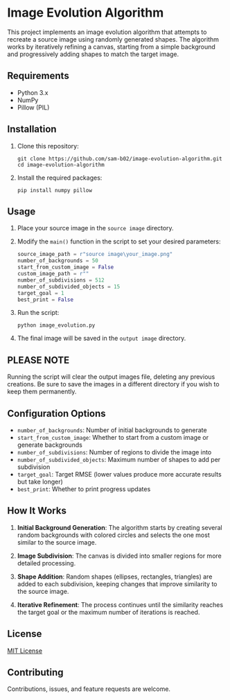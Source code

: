 # Image Evolution Algorithm

This project implements an image evolution algorithm that attempts to recreate a source image using randomly generated shapes. The algorithm works by iteratively refining a canvas, starting from a simple background and progressively adding shapes to match the target image.

## Requirements

- Python 3.x
- NumPy
- Pillow (PIL)

## Installation

1. Clone this repository:
   ```
   git clone https://github.com/sam-b02/image-evolution-algorithm.git
   cd image-evolution-algorithm
   ```

2. Install the required packages:
   ```
   pip install numpy pillow
   ```

## Usage

1. Place your source image in the `source image` directory.

2. Modify the `main()` function in the script to set your desired parameters:

   ```python
   source_image_path = r"source image\your_image.png"
   number_of_backgrounds = 50
   start_from_custom_image = False
   custom_image_path = r""
   number_of_subdivisions = 512
   number_of_subdivided_objects = 15
   target_goal = 1
   best_print = False
   ```
3. Run the script:
   ```
   python image_evolution.py
   ```

4. The final image will be saved in the `output image` directory.

## PLEASE NOTE

Running the script will clear the output images file, deleting any previous creations. Be sure to save the images in a different directory if you wish to keep them permanently.

## Configuration Options

- `number_of_backgrounds`: Number of initial backgrounds to generate
- `start_from_custom_image`: Whether to start from a custom image or generate backgrounds
- `number_of_subdivisions`: Number of regions to divide the image into
- `number_of_subdivided_objects`: Maximum number of shapes to add per subdivision
- `target_goal`: Target RMSE (lower values produce more accurate results but take longer)
- `best_print`: Whether to print progress updates

## How It Works

1. **Initial Background Generation**: The algorithm starts by creating several random backgrounds with colored circles and selects the one most similar to the source image.

2. **Image Subdivision**: The canvas is divided into smaller regions for more detailed processing.

3. **Shape Addition**: Random shapes (ellipses, rectangles, triangles) are added to each subdivision, keeping changes that improve similarity to the source image.

4. **Iterative Refinement**: The process continues until the similarity reaches the target goal or the maximum number of iterations is reached.

## License

[MIT License](LICENSE)

## Contributing

Contributions, issues, and feature requests are welcome.
